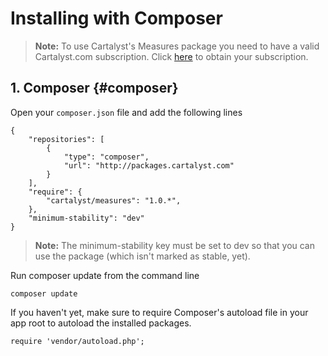 # Installing with Composer

> **Note:** To use Cartalyst's Measures package you need to have a valid Cartalyst.com subscription.
Click [here](https://www.cartalyst.com/pricing) to obtain your subscription.

## 1. Composer {#composer}

Open your `composer.json` file and add the following lines

	{
		"repositories": [
			{
				"type": "composer",
				"url": "http://packages.cartalyst.com"
			}
		],
		"require": {
			"cartalyst/measures": "1.0.*",
		},
		"minimum-stability": "dev"
	}

> **Note:** The minimum-stability key must be set to dev so that you can use the package (which isn't marked as stable, yet).

Run composer update from the command line

	composer update

If you haven't yet, make sure to require Composer's autoload file in your app root to autoload the installed packages.

	require 'vendor/autoload.php';
